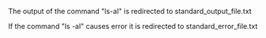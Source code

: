 The output of the command "ls-al" is redirected to standard_output_file.txt 

If the command "ls -al" causes error it is redirected to standard_error_file.txt
